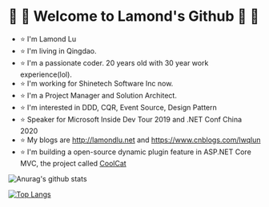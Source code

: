 # :pineapple: :tomato: Welcome to Lamond's Github :pineapple: :tomato:

-  :star: I'm Lamond Lu
-  :star: I'm living in Qingdao.
-  :star: I'm a passionate coder. 20 years old with 30 year work experience(lol).
-  :star: I'm working for Shinetech Software Inc  now.
-  :star: I'm a Project Manager and Solution Architect.
-  :star: I'm interested in DDD, CQR, Event Source, Design Pattern
-  :star: Speaker for Microsoft Inside Dev Tour 2019 and .NET Conf China 2020
-  :star: My blogs are http://lamondlu.net and https://www.cnblogs.com/lwqlun
-  :star: I'm building a open-source dynamic plugin feature in ASP.NET Core MVC, the project called [CoolCat](https://github.com/lamondlu/CoolCat/)



![Anurag's github stats](https://github-readme-stats.vercel.app/api?username=lamondlu&show_icons=true)

[![Top Langs](https://github-readme-stats.vercel.app/api/top-langs/?username=lamondlu)](https://github.com/anuraghazra/github-readme-stats)

